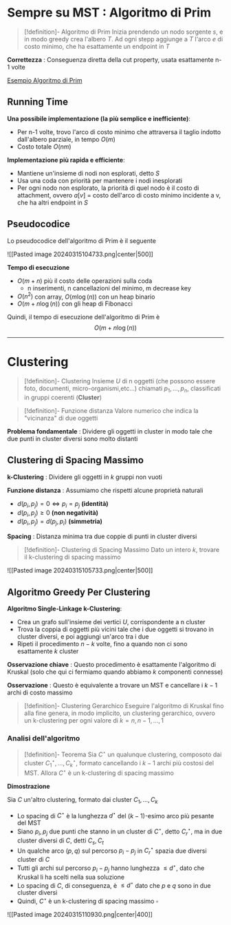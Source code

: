 # Sempre su MST : Algoritmo di Prim

>[!definition]- Algoritmo di Prim
>Inizia prendendo un nodo sorgente $s$, e in modo greedy crea l'albero $T$. Ad ogni stepp aggiunge a $T$ l'arco $e$ di costo minimo, che ha esattamente un endpoint in $T$

**Correttezza** : Conseguenza diretta della cut property, usata esattamente n-1 volte

[Esempio Algoritmo di Prim](https://www.mat.uniroma2.it/~guala/03_mst_2023.pdf#35)

## Running Time

**Una possibile implementazione (la più semplice e inefficiente)**:
- Per n-1 volte, trovo l'arco di costo minimo che attraversa il taglio indotto dall'albero parziale, in tempo $O(m)$
- Costo totale $O(nm)$

**Implementazione più rapida e efficiente**:
- Mantiene un'insieme di nodi non esplorati, detto $S$
- Usa una coda con priorità per mantenere i nodi inesplorati
- Per ogni nodo non esplorato, la priorità di quel nodo è il costo di attachment, ovvero $a[v]$ = costo dell'arco di costo minimo incidente a v, che ha altri endpoint in $S$

## Pseudocodice

Lo pseudocodice dell'algoritmo di Prim è il seguente

![[Pasted image 20240315104733.png|center|500]]

**Tempo di esecuzione**

- $O(m+n)$ più il costo delle operazioni sulla coda
	- n inserimenti, n cancellazioni del minimo, m decrease key
- $O(n^2)$ con array, $O(m\log(n))$ con un heap binario
- $O(m+n\log(n))$ con gli heap di Fibonacci

Quindi, il tempo di esecuzione dell'algoritmo di Prim è
$$O(m+n\log(n))$$

----

# Clustering

>[!definition]- Clustering
>Insieme $U$ di n oggetti (che possono essere foto, documenti, micro-organismi,etc...) chiamati $p_1,\dots,p_n$, classificati in gruppi coerenti (**Cluster**)

>[!definition]- Funzione distanza
>Valore numerico che indica la "vicinanza" di due oggetti

**Problema fondamentale** : Dividere gli oggetti in cluster in modo tale che due punti in cluster diversi sono molto distanti

## Clustering di Spacing Massimo

**k-Clustering** : Dividere gli oggetti in $k$ gruppi non vuoti

**Funzione distanza** : Assumiamo che rispetti alcune proprietà naturali
- $d(p_i,p_j)=0\iff p_i=p_j$ **(identità)**
- $d(p_i,p_j)\geq0$ **(non negatività)**
- $d(p_i,p_j)=d(p_j,p_i)$ **(simmetria)**

**Spacing** : Distanza minima tra due coppie di punti in cluster diversi

>[!definition]- Clustering di Spacing Massimo
>Dato un intero $k$, trovare il k-clustering di spacing massimo

![[Pasted image 20240315105733.png|center|500]]

## Algoritmo Greedy Per Clustering

**Algoritmo Single-Linkage k-Clustering**:
- Crea un grafo sull'insieme dei vertici $U$, corrispondente a n cluster
- Trova la coppia di oggetti più vicini tale che i due oggetti si trovano in cluster diversi, e poi aggiungi un'arco tra i due
- Ripeti il procedimento $n-k$ volte, fino a quando non ci sono esattamente $k$ cluster

**Osservazione chiave** : Questo procedimento è esattamente l'algoritmo di Kruskal (solo che qui ci fermiamo quando abbiamo $k$ componenti connesse)

**Osservazione** : Questo è equivalente a trovare un MST e cancellare i $k-1$ archi di costo massimo

>[!definition]- Clustering Gerarchico
>Eseguire l'algoritmo di Kruskal fino alla fine genera, in modo implicito, un clustering gerarchico, ovvero un k-clustering per ogni valore di $k=n,n-1,\dots,1$

### Analisi dell'algoritmo

>[!definition]- Teorema
>Sia $C^\star$ un qualunque clustering, composoto dai cluster $C^\star_1,\dots,C^\star_k$, formato cancellando i $k-1$ archi più costosi del MST. Allora $C^\star$ è un k-clustering di spacing massimo

**Dimostrazione**

Sia $C$ un'altro clustering, formato dai cluster $C_1,\dots,C_k$
- Lo spacing di $C^\star$ è la lunghezza $d^\star$ del $(k-1)$-esimo arco più pesante del MST
- Siano $p_i,p_j$ due punti che stanno in un cluster di $C^\star$, detto $C^\star_r$, ma in due cluster diversi di $C$, detti $C_s,C_t$
- Un qualche arco $(p,q)$ sul percorso $p_i-p_j$ in $C^\star_r$ spazia due diversi cluster di $C$
- Tutti gli archi sul percorso $p_i-p_j$ hanno lunghezza $\leq d^\star$, dato che Kruskal li ha scelti nella sua soluzione
- Lo spacing di $C$, di conseguenza, è $\leq d^\star$ dato che $p$ e $q$ sono in due cluster diversi
- Quindi, $C^\star$ è un k-clustering di spacing massimo $\square$

![[Pasted image 20240315110930.png|center|400]]

